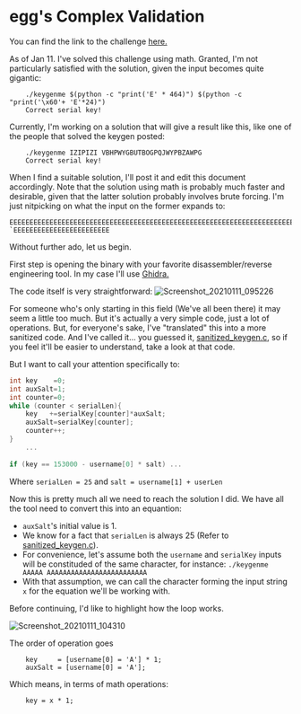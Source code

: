 # egg's Complex Validation

You can find the link to the challenge [here.](https://crackmes.one/crackme/5e2c557933c5d419aa013658)

As of Jan 11. I've solved this challenge using math. Granted, I'm not particularly satisfied with the solution, given the input becomes quite gigantic:

```
    ./keygenme $(python -c "print('E' * 464)") $(python -c "print('\x60'+ 'E'*24)")
    Correct serial key!
```

Currently, I'm working on a solution that will give a result like this, like one of the people that solved the keygen posted:
```
    ./keygenme IZIPIZI VBHPWYGBUTBOGPQJWYPBZAWPG
    Correct serial key!
```

When I find a suitable solution, I'll post it and edit this document accordingly. Note that the solution using math is probably much faster and desirable, given that the latter solution probably involves brute forcing. I'm just nitpicking on what the input on the former expands to:

```
EEEEEEEEEEEEEEEEEEEEEEEEEEEEEEEEEEEEEEEEEEEEEEEEEEEEEEEEEEEEEEEEEEEEEEEEEEEEEEEEEEEEEEEEEEEEEEEEEEEEEEEEEEEEEEEEEEEEEEEEEEEEEEEEEEEEEEEEEEEEEEEEEEEEEEEEEEEEEEEEEEEEEEEEEEEEEEEEEEEEEEEEEEEEEEEEEEEEEEEEEEEEEEEEEEEEEEEEEEEEEEEEEEEEEEEEEEEEEEEEEEEEEEEEEEEEEEEEEEEEEEEEEEEEEEEEEEEEEEEEEEEEEEEEEEEEEEEEEEEEEEEEEEEEEEEEEEEEEEEEEEEEEEEEEEEEEEEEEEEEEEEEEEEEEEEEEEEEEEEEEEEEEEEEEEEEEEEEEEEEEEEEEEEEEEEEEEEEEEEEEEEEEEEEEEEEEEEEEEEEEEEEEEEEEEEEEEEEEEEEEEEEEEEEEEEEEEEEEEEEEEEE `EEEEEEEEEEEEEEEEEEEEEEEE
```
Without further ado, let us begin.

First step is opening the binary with your favorite disassembler/reverse engineering tool. In my case I'll use [Ghidra.](https://ghidra-sre.org/)

The code itself is very straightforward:
![Screenshot_20210111_095226](https://user-images.githubusercontent.com/28660375/104185037-2a7e2300-53f3-11eb-917d-48b02713e813.png)

For someone who's only starting in this field (We've all been there) it may seem a little too much. But it's actually a very simple code, just a lot of operations. But, for everyone's sake, I've "translated" this into a more sanitized code. And I've called it... you guessed it, [sanitized_keygen.c](https://github.com/lfontesm/Reverse-Engineering-Challenges/blob/main/egg's%20keygenme%20-%20complex%20validation/sanitized_keygen.c), so if you feel it'll be easier to understand, take a look at that code.

But I want to call your attention specifically to:

```C
int key    =0;
int auxSalt=1;
int counter=0;
while (counter < serialLen){
    key   +=serialKey[counter]*auxSalt;
    auxSalt=serialKey[counter];
    counter++;
}
    ...
    
if (key == 153000 - username[0] * salt) ... 

```
Where `serialLen = 25` and `salt = username[1] + userLen`

Now this is pretty much all we need to reach the solution I did. We have all the tool need to convert this into an equantion:
* `auxSalt`'s initial value is 1.
*  We know for a fact that `serialLen` is always 25 (Refer to [sanitized_keygen.c](https://github.com/lfontesm/Reverse-Engineering-Challenges/blob/main/egg's%20keygenme%20-%20complex%20validation/sanitized_keygen.c)).
* For convenience, let's assume both the `username` and `serialKey` inputs will be constituded of the same character, for instance:
`./keygenme AAAAA AAAAAAAAAAAAAAAAAAAAAAAAA`
* With that assumption, we can call the character forming the input string `x` for the equation we'll be working with.

Before continuing, I'd like to highlight how the loop works.

![Screenshot_20210111_104310](https://user-images.githubusercontent.com/28660375/104189737-d88ccb80-53f9-11eb-9890-653f2a690f1c.png)

The order of operation goes
```
    key     = [username[0] = 'A'] * 1;
    auxSalt = [username[0] = 'A'];
```
Which means, in terms of math operations:
```
    key = x * 1;
```






